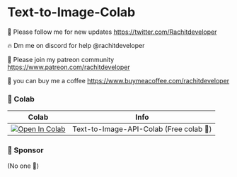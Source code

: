 # Text-to-Image-Colab

🐣 Please follow me for new updates https://twitter.com/Rachitdeveloper <br>

🔥 Dm me on discord for help @rachitdeveloper <br>

🥳 Please join my patreon community https://www.patreon.com/rachitdeveloper <br>

🍵 you can buy me a coffee https://www.buymeacoffee.com/rachitdeveloper  <br>

### 🦒 Colab

| Colab | Info
| --- | --- |
[![Open In Colab](https://colab.research.google.com/assets/colab-badge.svg)](https://colab.research.google.com/drive/11ppCdIPHNZW_Nr0F1P2FSNuK5Ljn-Kip?usp=sharing) | Text-to-Image-API-Colab (Free colab 🙂)

### 🏢 Sponsor
(No one 🙂)
